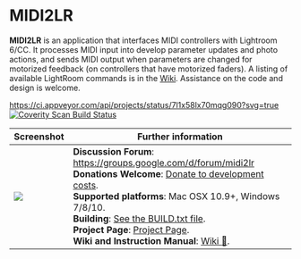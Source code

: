 # MIDI2LR

**MIDI2LR** is an application that interfaces MIDI controllers with Lightroom 6/CC. It processes MIDI input into develop parameter updates and photo actions, and sends MIDI output when parameters are changed for motorized feedback (on controllers that have motorized faders). A listing of available LightRoom commands is in the [Wiki](https://github.com/rsjaffe/MIDI2LR/wiki). Assistance on the code and design is welcome.

https://ci.appveyor.com/api/projects/status/7l1x58lx70mqg090?svg=true <a href="https://scan.coverity.com/projects/rsjaffe-midi2lr">
  <img alt="Coverity Scan Build Status"
       src="https://img.shields.io/coverity/scan/9739.svg"/>
</a>

| Screenshot | Further information |
| -----------| -------------------- |
| <img src="http://rsjaffe.github.io/MIDI2LR/images/appv082.png" /> | **Discussion Forum**: https://groups.google.com/d/forum/midi2lr <br /> **Donations Welcome**: [Donate to development costs](https://www.paypal.com/cgi-bin/webscr?cmd=_s-xclick&hosted_button_id=YWHT4JMA42RXN). <br />**Supported platforms**: Mac OSX 10.9+, Windows 7/8/10. <br />**Building**: [See the BUILD.txt file](https://github.com/rsjaffe/MIDI2LR/blob/master/BUILD.txt). <br />**Project Page**: [Project Page](http://rsjaffe.github.io/MIDI2LR). <br />**Wiki and Instruction Manual**: [Wiki :book:](https://github.com/rsjaffe/MIDI2LR/wiki). |





